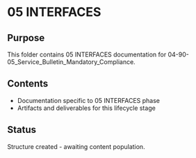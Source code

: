 # 05 INTERFACES

## Purpose
This folder contains 05 INTERFACES documentation for 04-90-05_Service_Bulletin_Mandatory_Compliance.

## Contents
- Documentation specific to 05 INTERFACES phase
- Artifacts and deliverables for this lifecycle stage

## Status
Structure created - awaiting content population.
